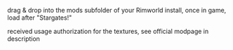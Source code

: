 drag & drop into the mods subfolder of your Rimworld install, once in game, load after "Stargates!"

received usage authorization for the textures, see official modpage in description
